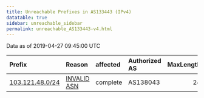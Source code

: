 ```yaml
---
title: Unreachable Prefixes in AS133443 (IPv4)
datatable: true
sidebar: unreachable_sidebar
permalink: unreachable_AS133443-v4.html
---
```


Data as of 2019-04-27 09:45:00 UTC


<div class="datatable-begin"></div>

| Prefix                                                   | Reason                                                                                                  | affected   | Authorized AS   |   MaxLength | Anchor                                       |   unreachable /24s |
|:---------------------------------------------------------|:--------------------------------------------------------------------------------------------------------|:-----------|:----------------|------------:|:---------------------------------------------|-------------------:|
| [103.121.48.0/24](https://stat.ripe.net/103.121.48.0/24) | [INVALID ASN](https://rpki-validator.ripe.net/announcement-preview?asn=AS133443&prefix=103.121.48.0/24) | complete   | AS138043        |          24 | [APNIC](unreachable_APNIC_RPKI_Root-v4.html) |                  1 |

<div class="datatable-end"></div>